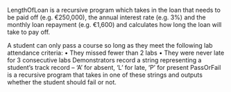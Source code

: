 LengthOfLoan is a recursive program which takes in the loan that needs to be paid off (e.g. €250,000), the annual interest rate (e.g. 3%) and the monthly loan 
repayment (e.g. €1,600) and calculates how long the loan will take to pay off.

A student can only pass a course so long as they meet the following lab attendance criteria:
• They missed fewer than 2 labs
• They were never late for 3 consecutive labs
Demonstrators record a string representing a student’s track record – ‘A’ for absent, ‘L’ for late, ‘P’ for present
PassOrFail is a recursive program that takes in one of these strings and outputs whether the student should fail or not.
